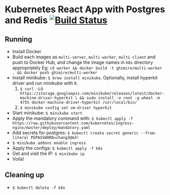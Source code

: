 # Kubernetes React App with Postgres and Redis [![Build Status](https://travis-ci.org/ghimire/multi-k8s.svg?branch=master)](https://travis-ci.org/ghimire/multi-k8s)

## Running
- Install Docker
- Build each images as `multi-server`, `multi-worker`, `multi-client` and push to Docker Hub, and change the image names in `k8s` directory appropriately
  Eg: `cd worker && docker build -t ghimire/multi-worker . && docker push ghimire/multi-worker`
- Install minikube: `$ brew install minikube`.
  Optionally, install hyperkit driver and run minikube with it.
  1. `$ curl -LO https://storage.googleapis.com/minikube/releases/latest/docker-machine-driver-hyperkit \
&& sudo install -o root -g wheel -m 4755 docker-machine-driver-hyperkit /usr/local/bin/`
  2. `$ minikube config set vm-driver hyperkit`
- Start minikube: `$ minikube start`
- Apply the mandatory command with: `$ kubectl apply -f https://raw.githubusercontent.com/kubernetes/ingress-nginx/master/deploy/mandatory.yaml`
- Add secrets for postgres: `$ kubectl create secret generic --from-literal PGPASSWORD=chang3@m3!`
- `$ minikube addons enable ingress`
- Apply the configs: `$ kubectl apply -f k8s`
- Get and visit the IP: `$ minikube ip`
- Voila!

## Cleaning up
- `$ kubectl delete -f k8s`
